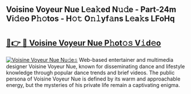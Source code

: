 ## Voisine Voyeur Nue L𝚎a𝚔ed N𝚞𝚍e - Part-24m Vi𝚍𝚎o P𝚑𝚘tos - H𝚘𝚝 O𝚗𝚕yf𝚊ns L𝚎a𝚔s LFoHq

# <h2><a href="http://kfcz6l.oniu.top/?m=Voisine+Voyeur+Nue">🔗👉 🔴 Voisine Voyeur Nue P𝚑ot𝚘𝚜 V𝚒d𝚎o</a></h2>

[![Voisine Voyeur Nue Nu𝚍e𝚜](https://i.imgur.com/0qMVB7G.gif)](http://kfcz6l.oniu.top/?m=Voisine+Voyeur+Nue)
Web-based entertainer and multimedia designer Voisine Voyeur Nue, known for disseminating dance and lifestyle knowledge through popular dance trends and brief videos. The public persona of Voisine Voyeur Nue is defined by its warm and approachable energy, but the mysteries of his private life remain a captivating enigma.  
